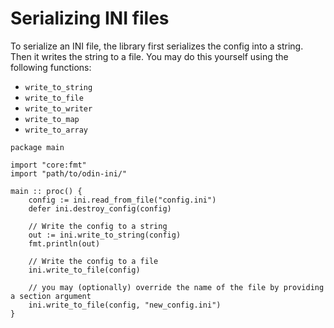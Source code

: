# Serializing INI files
To serialize an INI file, the library first serializes the config into a string. Then it writes the string to a file.
You may do this yourself using the following functions:
- `write_to_string`
- `write_to_file`
- `write_to_writer`
- `write_to_map`
- `write_to_array`

```odin 
package main

import "core:fmt"
import "path/to/odin-ini/"

main :: proc() {
    config := ini.read_from_file("config.ini")
    defer ini.destroy_config(config)
    
    // Write the config to a string
    out := ini.write_to_string(config)
    fmt.println(out)
    
    // Write the config to a file
    ini.write_to_file(config)
    
    // you may (optionally) override the name of the file by providing a section argument
    ini.write_to_file(config, "new_config.ini")
}
```
